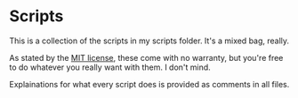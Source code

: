 # Scripts
This is a collection of the scripts in my scripts folder. It's a mixed bag, really.

As stated by the [MIT license](https://github.com/Mnpn03/Scripts/blob/master/LICENSE), these come with no warranty, but you're free to do whatever you really want with them. I don't mind.

Explainations for what every script does is provided as comments in all files.